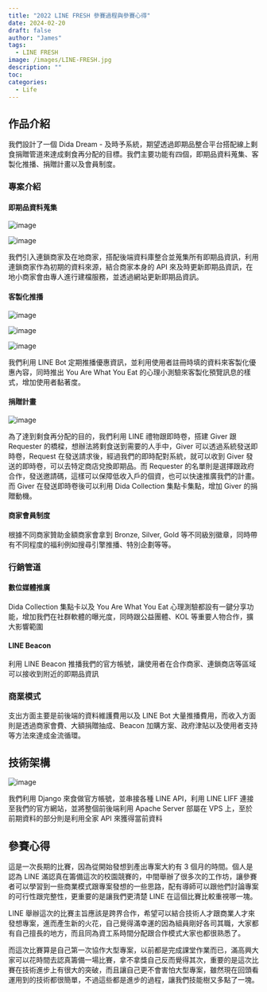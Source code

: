 ```yaml
---
title: "2022 LINE FRESH 參賽過程與參賽心得"
date: 2024-02-20
draft: false
author: "James"
tags:
  - LINE FRESH
image: /images/LINE-FRESH.jpg
description: ""
toc: 
categories:
  - Life
---
```


## **作品介紹**

我們設計了一個 Dida Dream - 及時予系統，期望透過即期品整合平台搭配線上剩食捐贈管道來達成剩食再分配的目標。我們主要功能有四個，即期品資料蒐集、客製化推播、捐贈計畫以及會員制度。

### **專案介紹**

#### **即期品資料蒐集**

![image](/images/posts/2022-line-fresh/data-collection-1.png)

![image](/images/posts/2022-line-fresh/data-collection-2.png)


我們引入連鎖商家及在地商家，搭配後端資料庫整合並蒐集所有即期品資訊，利用連鎖商家作為初期的資料來源，結合商家本身的 API 來及時更新即期品資訊，在地小商家會由專人進行建檔服務，並透過網站更新即期品資訊。

#### **客製化推播**

![image](/images/posts/2022-line-fresh/customized-push-message-1.png)

![image](/images/posts/2022-line-fresh/customized-push-message-2.png)

![image](/images/posts/2022-line-fresh/customized-push-message-3.png)

我們利用 LINE Bot 定期推播優惠資訊，並利用使用者註冊時填的資料來客製化優惠內容，同時推出 You Are What You Eat 的心理小測驗來客製化預覽訊息的樣式，增加使用者黏著度。

#### **捐贈計畫**

![image](/images/posts/2022-line-fresh/donate.png)

為了達到剩食再分配的目的，我們利用 LINE 禮物跟即時卷，搭建 Giver 跟 Requester 的橋樑，想辦法將剩食送到需要的人手中，Giver 可以透過系統發送即時卷，Request 在發送請求後，經過我們的即時配對系統，就可以收到 Giver 發送的即時卷，可以去特定商店兌換即期品。而 Requester 的名單則是選擇跟政府合作，發送邀請碼，這樣可以保障低收入戶的個資，也可以快速推廣我們的計畫。而 Giver 在發送即時卷後可以利用 Dida Collection 集點卡集點，增加 Giver 的捐贈動機。

#### **商家會員制度**

根據不同商家贊助金額商家會拿到 Bronze, Silver, Gold 等不同級別徽章，同時帶有不同程度的福利例如搜尋引擎推播、特別企劃等等。

### **行銷管道**

#### **數位媒體推廣**

Dida Collection 集點卡以及 You Are What You Eat 心理測驗都設有一鍵分享功能，增加我們在社群軟體的曝光度，同時跟公益團體、KOL 等重要人物合作，擴大影響範圍

#### **LINE Beacon**

利用 LINE Beacon 推播我們的官方帳號，讓使用者在合作商家、連鎖商店等區域可以接收到附近的即期品資訊

### **商業模式**

支出方面主要是前後端的資料維護費用以及 LINE Bot 大量推播費用，而收入方面則是透過商家會費、大額捐贈抽成、Beacon 加購方案、政府津貼以及使用者支持等方法來達成金流循環。

## **技術架構**

![image](https://hackmd.io/_uploads/ryMhSJpsT.png)

我們利用 Django 來食做官方帳號，並串接各種 LINE API，利用 LINE LIFF 連接至我們的官方網站，並將整個前後端利用 Apache Server 部屬在 VPS 上，至於前期資料的部分則是利用全家 API 來獲得當前資料

## **參賽心得**

這是一次長期的比賽，因為從開始發想到產出專案大約有 3 個月的時間。個人是認為 LINE 滿認真在籌備這次的校園競賽的，中間舉辦了很多次的工作坊，讓參賽者可以學習到一些商業模式跟專案發想的一些思路，配有導師可以跟他們討論專案的可行性跟完整性，更重要的是讓我們更清楚 LINE 在這個比賽比較重視哪一塊。

LINE 舉辦這次的比賽主旨應該是跨界合作，希望可以結合技術人才跟商業人才來發想專案，進而產生新的火花，自己覺得滿幸運的因為組員剛好各司其職，大家都有自己擅長的地方，而且同為資工系時間分配跟合作模式大家也都很熟悉了。

而這次比賽算是自己第一次協作大型專案，以前都是完成課堂作業而已，滿高興大家可以花時間去認真籌備一場比賽，拿不拿獎自己反而覺得其次，重要的是這次比賽在技術進步上有很大的突破，而且讓自己更不會害怕大型專案，雖然現在回頭看運用到的技術都很簡單，不過這些都是進步的過程，讓我們技能樹又多點了一塊。